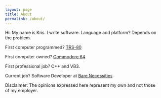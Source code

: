 ```yaml
---
layout: page
title: About
permalink: /about/
---
```


Hi.  My name is Kris.  I write software.  Language and platform?  Depends on the problem.

First computer programmed?  <a href="https://en.wikipedia.org/wiki/TRS-80">TRS-80</a>

First computer owned?  <a href="https://en.wikipedia.org/wiki/Commodore_64">Commodore 64</a>

First professional job?  C++ and VB3.

Current job?  Software Developer at <a href="http://www.barenecessities.com">Bare Necessities</a>




Disclaimer: The opinions expressed here represent my own and not those of my employer.